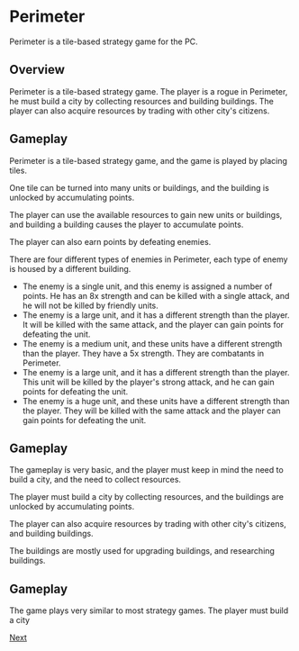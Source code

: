 # Perimeter

Perimeter is a tile-based strategy game for the PC.

## Overview

Perimeter is a tile-based strategy game. The player is a rogue in Perimeter, he must build a city by collecting resources and building buildings. The player can also acquire resources by trading with other city's citizens.

## Gameplay

Perimeter is a tile-based strategy game, and the game is played by placing tiles.

One tile can be turned into many units or buildings, and the building is unlocked by accumulating points.

The player can use the available resources to gain new units or buildings, and building a building causes the player to accumulate points.

The player can also earn points by defeating enemies.

There are four different types of enemies in Perimeter, each type of enemy is housed by a different building.

*   The enemy is a single unit, and this enemy is assigned a number of points. He has an 8x strength and can be killed with a single attack, and he will not be killed by friendly units.
*   The enemy is a large unit, and it has a different strength than the player. It will be killed with the same attack, and the player can gain points for defeating the unit.
*   The enemy is a medium unit, and these units have a different strength than the player. They have a 5x strength. They are combatants in Perimeter.
*   The enemy is a large unit, and it has a different strength than the player. This unit will be killed by the player's strong attack, and he can gain points for defeating the unit.
*   The enemy is a huge unit, and these units have a different strength than the player. They will be killed with the same attack and the player can gain points for defeating the unit.

## Gameplay

The gameplay is very basic, and the player must keep in mind the need to build a city, and the need to collect resources.

The player must build a city by collecting resources, and the buildings are unlocked by accumulating points.

The player can also acquire resources by trading with other city's citizens, and building buildings.

The buildings are mostly used for upgrading buildings, and researching buildings.

## Gameplay

The game plays very similar to most strategy games. The player must build a city

[Next](337.md)